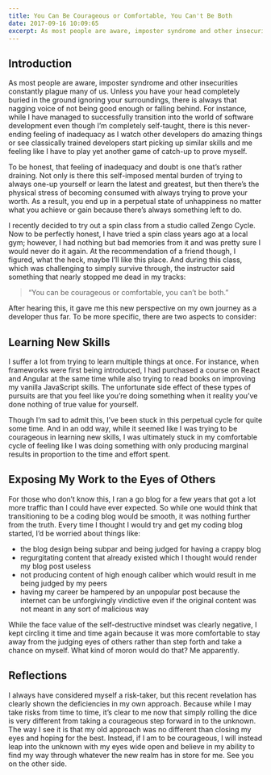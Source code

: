 ```yaml
---
title: You Can Be Courageous or Comfortable, You Can't Be Both
date: 2017-09-16 10:09:65
excerpt: As most people are aware, imposter syndrome and other insecurities constantly plague many of us. Unless you have your head completely buried in the ground ignoring your surroundings, there is always that nagging voice of not being good enough or falling behind.
---
```


## Introduction

As most people are aware, imposter syndrome and other insecurities constantly plague many of us. Unless you have your head completely buried in the ground ignoring your surroundings, there is always that nagging voice of not being good enough or falling behind. For instance, while I have managed to successfully transition into the world of software development even though I’m completely self-taught, there is this never-ending feeling of inadequacy as I watch other developers do amazing things or see classically trained developers start picking up similar skills and me feeling like I have to play yet another game of catch-up to prove myself.

To be honest, that feeling of inadequacy and doubt is one that’s rather draining. Not only is there this self-imposed mental burden of trying to always one-up yourself or learn the latest and greatest, but then there’s the physical stress of becoming consumed with always trying to prove your worth. As a result, you end up in a perpetual state of unhappiness no matter what you achieve or gain because there’s always something left to do.

I recently decided to try out a spin class from a studio called Zengo Cycle. Now to be perfectly honest, I have tried a spin class years ago at a local gym; however, I had nothing but bad memories from it and was pretty sure I would never do it again. At the recommendation of a friend though, I figured, what the heck, maybe I’ll like this place. And during this class, which was challenging to simply survive through, the instructor said something that nearly stopped me dead in my tracks:

> “You can be courageous or comfortable, you can’t be both.”

After hearing this, it gave me this new perspective on my own journey as a developer thus far. To be more specific, there are two aspects to consider:

## Learning New Skills

I suffer a lot from trying to learn multiple things at once. For instance, when frameworks were first being introduced, I had purchased a course on React and Angular at the same time while also trying to read books on improving my vanilla JavaScript skills. The unfortunate side effect of these types of pursuits are that you feel like you’re doing something when it reality you’ve done nothing of true value for yourself.

Though I’m sad to admit this, I’ve been stuck in this perpetual cycle for quite some time. And in an odd way, while it seemed like I was trying to be courageous in learning new skills, I was ultimately stuck in my comfortable cycle of feeling like I was doing something with only producing marginal results in proportion to the time and effort spent.

## Exposing My Work to the Eyes of Others

For those who don’t know this, I ran a go blog for a few years that got a lot more traffic than I could have ever expected. So while one would think that transitioning to be a coding blog would be smooth, it was nothing further from the truth. Every time I thought I would try and get my coding blog started, I’d be worried about things like:

- the blog design being subpar and being judged for having a crappy blog
- regurgitating content that already existed which I thought would render my blog post useless
- not producing content of high enough caliber which would result in me being judged by my peers
- having my career be hampered by an unpopular post because the internet can be unforgivingly vindictive even if the original content was not meant in any sort of malicious way

While the face value of the self-destructive mindset was clearly negative, I kept circling it time and time again because it was more comfortable to stay away from the judging eyes of others rather than step forth and take a chance on myself. What kind of moron would do that? Me apparently.

## Reflections

I always have considered myself a risk-taker, but this recent revelation has clearly shown the deficiencies in my own approach. Because while I may take risks from time to time, it’s clear to me now that simply rolling the dice is very different from taking a courageous step forward in to the unknown. The way I see it is that my old approach was no different than closing my eyes and hoping for the best. Instead, if I am to be courageous, I will instead leap into the unknown with my eyes wide open and believe in my ability to find my way through whatever the new realm has in store for me. See you on the other side.
